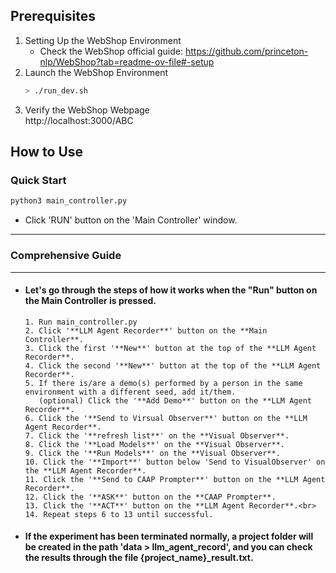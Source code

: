 ## Prerequisites


1. Setting Up the WebShop Environment</br>
    - Check the WebShop official guide: https://github.com/princeton-nlp/WebShop?tab=readme-ov-file#-setup
2. Launch the WebShop Environment
    ```bash
    > ./run_dev.sh 
    ```
3. Verify the WebShop Webpage<br>
    http://localhost:3000/ABC



## How to Use
### Quick Start
```python
python3 main_controller.py
```
* Click 'RUN' button on the 'Main Controller' window.

***
### Comprehensive Guide
***

* #### Let's go through the steps of how it works when the "**Run**" button on the **Main Controller** is pressed.
    ```
    1. Run main_controller.py 
    2. Click '**LLM Agent Recorder**' button on the **Main Controller**.
    3. Click the first '**New**' button at the top of the **LLM Agent Recorder**.
    4. Click the second '**New**' button at the top of the **LLM Agent Recorder**.
    5. If there is/are a demo(s) performed by a person in the same environment with a different seed, add it/them.
       (optional) Click the '**Add Demo**' button on the **LLM Agent Recorder**.
    6. Click the '**Send to Virsual Observer**' button on the **LLM Agent Recorder**.
    7. Click the '**refresh list**' on the **Visual Observer**.
    8. Click the '**Load Models**' on the **Visual Observer**.
    9. Click the '**Run Models**' on the **Visual Observer**.
    10. Click the '**Import**' button below 'Send to VisualObserver' on the **LLM Agent Recorder**.
    11. Click the '**Send to CAAP Prompter**' button on the **LLM Agent Recorder**.
    12. Click the '**ASK**' button on the **CAAP Prompter**.
    13. Click the '**ACT**' button on the **LLM Agent Recorder**.<br>
    14. Repeat steps 6 to 13 until successful.
    ```

* #### If the experiment has been terminated normally, a project folder will be created in the path 'data > llm_agent_record', and you can check the results through the file {project_name}_result.txt.